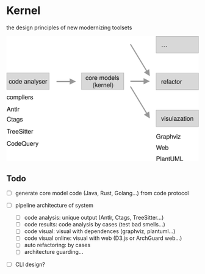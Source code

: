 # Kernel

the design principles of new modernizing toolsets

![Process](docs/kernel-process.svg)

## Todo

- [ ] generate core model code (Java, Rust, Golang...) from code protocol
- [ ] pipeline architecture of system
   - [ ] code analysis: unique output  (Antlr, Ctags, TreeSitter...)
   - [ ] code results: code analysis by cases (test bad smells...)
   - [ ] code visual: visual with dependences (graphviz, plantuml...)
   - [ ] code visual online: visual with web (D3.js or ArchGuard web...)
   - [ ] auto refactoring: by cases
   - [ ] architecture guarding...
- [ ] CLI design?


